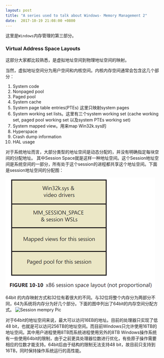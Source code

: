 ```yaml
---
layout: post
title: "A series used to talk about Windows- Memory Management 2"
date:  2017-10-19 21:08:00 +0800
---
```


这里是`Windows`内存管理的第三部分。

### Virtual Address Space Layouts
这部分大家都比较熟悉，是虚拟地址空间到物理地址空间的映射。

当然，虚拟地址空间分为用户空间和内核空间。内核内存空间通常会包含这几个部分：
1. System code
2. Nonpaged pool
3. Paged pool
4. System cache
5. System page table entries(PTEs) 这里只映射system pages
6. System working set lists。这里有三个system working set (cache working set, paged pool working set 以及system PTEs working set)
7. System mapped view。用来map Win32k.sys的
8. Hyperspace
9. Crash dump information
10. HAL usage

对于系统地址而言，大部分类型的地址空间是动态分配的，并没有明确指定每块空间的分配地址。
其中Session Space就是这样一种地址空间。这个Session地址空间是系统空间的一部分，所有处于这个session的进程都共享这个地址空间。下面是session地址空间的分配图：

![Session mempry Pic](../media/image/Session_layout.PNG "Session 地址空间分配")

64bit 的内存映射方式和32位有着很大的不同。与32位将整个内存分为两部分不同，64为系统将内存分为好几个部分。下面的图中列出了64bit的内存空间分配方式。
![Session mempry Pic](../media/image/64bit_address_space_size "64bit系统地址空间大小")

对于64bit的地址空间来说，最大可以访问16EB的地址。目前的处理器只实现了低48 bit，也就是可以访问256TB的地址空间。而目前Windows只允许使用16TB的地址空间。其中用户进程使用8TB而系统进程使用另外的8TB
Windows操作系统有一些使用64bit的限制，由于之前更具处理器位数进行优化，有些原子操作需要相应的位数才能支持。64bit后由于结构的限制无法支持48 bit，故目前只支持到16TB，同时保持操作系统运行的高性能。